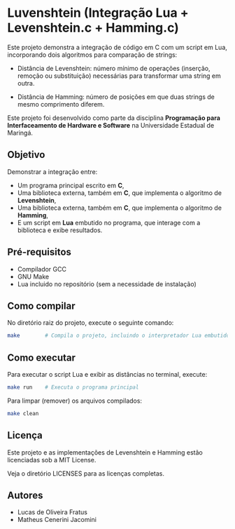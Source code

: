 # Luvenshtein (Integração Lua + Levenshtein.c + Hamming.c)

Este projeto demonstra a integração de código em C com um script em Lua, incorporando dois algoritmos para comparação de strings:

- Distância de Levenshtein: número mínimo de operações (inserção, remoção ou substituição) necessárias para transformar uma string em outra.

- Distância de Hamming: número de posições em que duas strings de mesmo comprimento diferem.

Este projeto foi desenvolvido como parte  da disciplina **Programação para Interfaceamento de Hardware e Software** na Universidade Estadual de Maringá.

## Objetivo

Demonstrar a integração entre:
- Um programa principal escrito em **C**,
- Uma biblioteca externa, também em **C**, que implementa o algoritmo de **Levenshtein**,
- Uma biblioteca externa, também em **C**, que implementa o algoritmo de **Hamming**,
- E um script em **Lua** embutido no programa, que interage com a biblioteca e exibe resultados.


## Pré-requisitos
- Compilador GCC
- GNU Make
- Lua incluido no repositório (sem a necessidade de instalação)

## Como compilar
No diretório raiz do projeto, execute o seguinte comando:
```bash
make        # Compila o projeto, incluindo o interpretador Lua embutido
```

## Como executar
Para executar o script Lua e exibir as distâncias no terminal, execute:
```bash
make run    # Executa o programa principal
```
Para limpar (remover) os arquivos compilados:
```bash
make clean 
```

## Licença

Este projeto e as implementações de Levenshtein e Hamming estão licenciadas sob a MIT License.

Veja o diretório LICENSES para as licenças completas.

## Autores
- Lucas de Oliveira Fratus
- Matheus Cenerini Jacomini